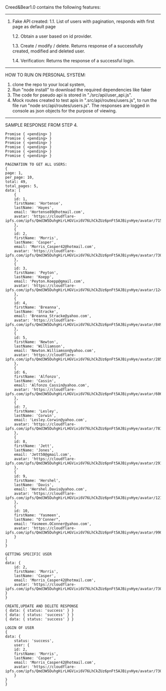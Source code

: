 Creed&Bear1.0 contains the following features:

******************************************************************************

1. Fake API created:
    1.1. List of users with pagination, responds with first page as default page

    1.2. Obtain a user based on id provider.

    1.3. Create / modify / delete.
    Returns response of a successfully created, modified and deleted user. 

    1.4. Verification:
    Returns the response of a successful login.


******************************************************************************
HOW TO RUN ON PERSONAL SYSTEM:

1. clone the repo to your local system,
2. Run "node install" to download the required dependencies like faker
3. The code for pseudo api is stored in "./src/api/user_api.js".
4. Mock routes created to test apis in ".src/api/routes/users.js", to run the 
file run "node src/api/routes/users.js". The responses are logged in console as json objects for the purpose of viewing.


******************************************************************************

SAMPLE RESPONSE FROM STEP 4.

    Promise { <pending> }
    Promise { <pending> }
    Promise { <pending> }
    Promise { <pending> }
    Promise { <pending> }
    Promise { <pending> }
    
    PAGINATION TO GET ALL USERS:
    {
    page: 1,
    per_page: 10,
    total: 49,
    total_pages: 5,
    data: [
        {
        id: 1,
        firstName: 'Hortense',
        lastName: 'Hayes',
        email: 'Hortense89@hotmail.com',
        avatar: 'https://cloudflare-ipfs.com/ipfs/Qmd3W5DuhgHirLHGVixi6V76LhCkZUz6pnFt5AJBiyvHye/avatar/715.jpg'
        },
        {
        id: 2,
        firstName: 'Morris',
        lastName: 'Casper',
        email: 'Morris_Casper42@hotmail.com',
        avatar: 'https://cloudflare-ipfs.com/ipfs/Qmd3W5DuhgHirLHGVixi6V76LhCkZUz6pnFt5AJBiyvHye/avatar/730.jpg'
        },
        {
        id: 3,
        firstName: 'Peyton',
        lastName: 'Koepp',
        email: 'Peyton.Koepp@gmail.com',
        avatar: 'https://cloudflare-ipfs.com/ipfs/Qmd3W5DuhgHirLHGVixi6V76LhCkZUz6pnFt5AJBiyvHye/avatar/124.jpg'
        },
        {
        id: 4,
        firstName: 'Breanna',
        lastName: 'Stracke',
        email: 'Breanna_Stracke@yahoo.com',
        avatar: 'https://cloudflare-ipfs.com/ipfs/Qmd3W5DuhgHirLHGVixi6V76LhCkZUz6pnFt5AJBiyvHye/avatar/849.jpg'
        },
        {
        id: 5,
        firstName: 'Newton',
        lastName: 'Williamson',
        email: 'Newton.Williamson@yahoo.com',
        avatar: 'https://cloudflare-ipfs.com/ipfs/Qmd3W5DuhgHirLHGVixi6V76LhCkZUz6pnFt5AJBiyvHye/avatar/285.jpg'
        },
        {
        id: 6,
        firstName: 'Alfonzo',
        lastName: 'Cassin',
        email: 'Alfonzo_Cassin@yahoo.com',
        avatar: 'https://cloudflare-ipfs.com/ipfs/Qmd3W5DuhgHirLHGVixi6V76LhCkZUz6pnFt5AJBiyvHye/avatar/606.jpg'
        },
        {
        id: 7,
        firstName: 'Lesley',
        lastName: 'Corwin',
        email: 'Lesley.Corwin@yahoo.com',
        avatar: 'https://cloudflare-ipfs.com/ipfs/Qmd3W5DuhgHirLHGVixi6V76LhCkZUz6pnFt5AJBiyvHye/avatar/781.jpg'
        },
        {
        id: 8,
        firstName: 'Jett',
        lastName: 'Jones',
        email: 'Jett50@gmail.com',
        avatar: 'https://cloudflare-ipfs.com/ipfs/Qmd3W5DuhgHirLHGVixi6V76LhCkZUz6pnFt5AJBiyvHye/avatar/291.jpg'
        },
        {
        id: 9,
        firstName: 'Hershel',
        lastName: 'Davis',
        email: 'Hershel.Davis@yahoo.com',
        avatar: 'https://cloudflare-ipfs.com/ipfs/Qmd3W5DuhgHirLHGVixi6V76LhCkZUz6pnFt5AJBiyvHye/avatar/1219.jpg'
        },
        {
        id: 10,
        firstName: 'Yasmeen',
        lastName: "O'Conner",
        email: 'Yasmeen.OConner@yahoo.com',
        avatar: 'https://cloudflare-ipfs.com/ipfs/Qmd3W5DuhgHirLHGVixi6V76LhCkZUz6pnFt5AJBiyvHye/avatar/990.jpg'
        }
    ]
    }

    GETTING SPECIFIC USER
    {
    data: {
        id: 2,
        firstName: 'Morris',
        lastName: 'Casper',
        email: 'Morris_Casper42@hotmail.com',
        avatar: 'https://cloudflare-ipfs.com/ipfs/Qmd3W5DuhgHirLHGVixi6V76LhCkZUz6pnFt5AJBiyvHye/avatar/730.jpg'
    }
    }

    CREATE,UPDATE AND DELETE RESPONSE
    { data: { status: 'success' } }
    { data: { status: 'success' } }
    { data: { status: 'success' } }

    LOGIN OF USER
    {
    data: {
        status: 'success',
        user: {
        id: 2,
        firstName: 'Morris',
        lastName: 'Casper',
        email: 'Morris_Casper42@hotmail.com',
        avatar: 'https://cloudflare-ipfs.com/ipfs/Qmd3W5DuhgHirLHGVixi6V76LhCkZUz6pnFt5AJBiyvHye/avatar/730.jpg'
        }
    }
    }
